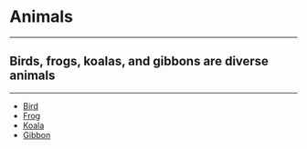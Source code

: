 # Animals

---

## Birds, frogs, koalas, and gibbons are diverse animals

---

- [Bird](bird.md)
- [Frog](frog.md)
- [Koala](koala.md)
- [Gibbon](gibbon.md)

